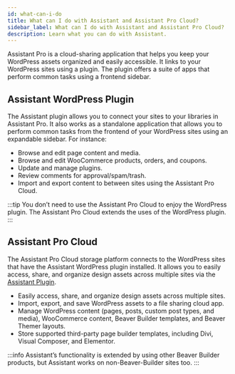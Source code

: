 ```yaml
---
id: what-can-i-do
title: What can I do with Assistant and Assistant Pro Cloud?
sidebar_label: What can I do with Assistant and Assistant Pro Cloud?
description: Learn what you can do with Assistant.
---
```


Assistant Pro is a cloud-sharing application that helps you keep your WordPress assets organized and easily accessible.  It links to your WordPress sites using a plugin. The plugin offers a suite of apps that perform common tasks using a frontend sidebar.

## Assistant WordPress Plugin

The Assistant plugin allows you to connect your sites to your libraries in Assistant Pro. It also works as a standalone application that allows you to perform common tasks from the frontend of your WordPress sites using an expandable sidebar. For instance:

* Browse and edit page content and media.
* Browse and edit WooCommerce products, orders, and coupons.
* Update and manage plugins.
* Review comments for approval/spam/trash.
* Import and export content to between sites using the Assistant Pro Cloud.

:::tip
You don’t need to use the Assistant Pro Cloud to enjoy the WordPress plugin. The Assistant Pro Cloud extends the uses of the WordPress plugin.
:::

## Assistant Pro Cloud

The Assistant Pro Cloud storage platform connects to the WordPress sites that have the Assistant WordPress plugin installed. It allows you to easily access, share, and organize design assets across multiple sites via the [Assistant Plugin](https://wordpress.org/plugins/assistant/).

* Easily access, share, and organize design assets across multiple sites.
* Import, export, and save WordPress assets to a file sharing cloud app.
* Manage WordPress content (pages, posts, custom post types, and media), WooCommerce content, Beaver Builder templates, and Beaver Themer layouts.
* Store supported third-party page builder templates, including Divi, Visual Composer, and Elementor.

:::info
Assistant’s functionality is extended by using other Beaver Builder products, but Assistant works on non-Beaver-Builder sites too.
:::
